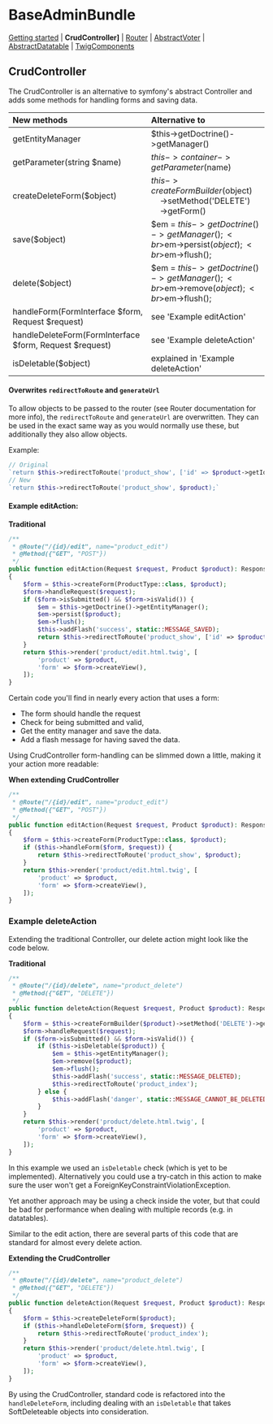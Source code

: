 BaseAdminBundle
=====================

[Getting started](getting_started.md#BaseAdminBundle)
| **CrudController]**
| [Router](Router.md#BaseAdminBundle)
| [AbstractVoter](AbstractVoter.md#BaseAdminBundle)
| [AbstractDatatable](AbstractDatatable.md#BaseAdminBundle)
| [TwigComponents](TwigComponents.md#BaseAdminBundle)

## CrudController 
The CrudController is an alternative to symfony's abstract Controller
and adds some methods for handling forms and saving data.

| New methods | Alternative to|
|:-----|:-------|
|getEntityManager|$this->getDoctrine()->getManager()|
|getParameter(string $name)|$this->container->getParameter($name)|
|createDeleteForm($object)|$this->createFormBuilder($object)<br>&nbsp;&nbsp;&nbsp;&nbsp;->setMethod('DELETE')<br>&nbsp;&nbsp;&nbsp;&nbsp;->getForm()|
|save($object)|$em = $this->getDoctrine()->getManager();<br>$em->persist($object);<br>$em->flush();
|delete($object)|$em = $this->getDoctrine()->getManager();<br>$em->remove($object);<br>$em->flush();
|handleForm(FormInterface $form, Request $request)|see 'Example editAction'
|handleDeleteForm(FormInterface $form, Request $request)|see 'Example deleteAction'
|isDeletable($object)|explained in 'Example deleteAction'

#### Overwrites `redirectToRoute` and `generateUrl`
To allow objects to be passed to the router (see Router documentation for more info),
the `redirectToRoute` and `generateUrl` are overwritten. They can be used in the
exact same way as you would normally use these, but additionally they also allow
objects.

Example:  

````php
// Original
`return $this->redirectToRoute('product_show', ['id' => $product->getId()]);` 
// New
`return $this->redirectToRoute('product_show', $product);`
````

#### Example editAction:

**Traditional**
````php
/**
 * @Route("/{id}/edit", name="product_edit")
 * @Method({"GET", "POST"})
 */
public function editAction(Request $request, Product $product): Response
{
    $form = $this->createForm(ProductType::class, $product);
    $form->handleRequest($request);
    if ($form->isSubmitted() && $form->isValid()) {
        $em = $this->getDoctrine()->getEntityManager();
        $em->persist($product);
        $em->flush();
        $this->addFlash('success', static::MESSAGE_SAVED);
        return $this->redirectToRoute('product_show', ['id' => $product->getId()]);
    }
    return $this->render('product/edit.html.twig', [
        'product' => $product,
        'form' => $form->createView(),
    ]);
}
````
Certain code you'll find in nearly every action that uses a form:
- The form should handle the request
- Check for being submitted and valid,
- Get the entity manager and save the data.
- Add a flash message for having saved the data.


Using CrudController form-handling can be slimmed down a little, making it your
action more readable:

**When extending CrudController**
````php
/**
 * @Route("/{id}/edit", name="product_edit")
 * @Method({"GET", "POST"})
 */
public function editAction(Request $request, Product $product): Response
{
    $form = $this->createForm(ProductType::class, $product);
    if ($this->handleForm($form, $request)) {
        return $this->redirectToRoute('product_show', $product);
    }
    return $this->render('product/edit.html.twig', [
        'product' => $product,
        'form' => $form->createView(),
    ]);
}
````

### Example deleteAction

Extending the traditional Controller, our delete action might look like the code below.

**Traditional**
````php
/**
 * @Route("/{id}/delete", name="product_delete")
 * @Method({"GET", "DELETE"})
 */
public function deleteAction(Request $request, Product $product): Response
{
    $form = $this->createFormBuilder($product)->setMethod('DELETE')->getForm();
    $form->handleRequest($request);
    if ($form->isSubmitted() && $form->isValid()) {
        if ($this->isDeletable($product)) {
            $em = $this->getEntityManager();
            $em->remove($product);
            $em->flush();
            $this->addFlash('success', static::MESSAGE_DELETED);
            $this->redirectToRoute('product_index');
        } else {
            $this->addFlash('danger', static::MESSAGE_CANNOT_BE_DELETED);
        }
    }
    return $this->render('product/delete.html.twig', [
        'product' => $product,
        'form' => $form->createView(),
    ]);
}
````

In this example we used an `isDeletable` check (which is yet to be implemented).
Alternatively you could use a try-catch in this action to make sure the user won't get 
a ForeignKeyConstraintViolationException.

Yet another approach may be using a check inside the voter, but that could be bad 
for performance when dealing with multiple records (e.g. in datatables).

Similar to the edit action, there are several parts of this code that are
standard for almost every delete action.


**Extending the CrudController**
````php
/**
 * @Route("/{id}/delete", name="product_delete")
 * @Method({"GET", "DELETE"})
 */
public function deleteAction(Request $request, Product $product): Response
{
    $form = $this->createDeleteForm($product);
    if ($this->handleDeleteForm($form, $request)) {
        return $this->redirectToRoute('product_index');
    }
    return $this->render('product/delete.html.twig', [
        'product' => $product,
        'form' => $form->createView(),
    ]);
}
````

By using the CrudController, standard code is refactored into the `handleDeleteForm`,
including dealing with an `isDeletable` that takes SoftDeleteable objects
 into consideration.
